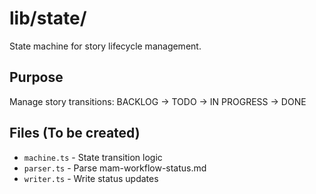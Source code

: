# lib/state/

State machine for story lifecycle management.

## Purpose
Manage story transitions: BACKLOG → TODO → IN PROGRESS → DONE

## Files (To be created)
- `machine.ts` - State transition logic
- `parser.ts` - Parse mam-workflow-status.md
- `writer.ts` - Write status updates
